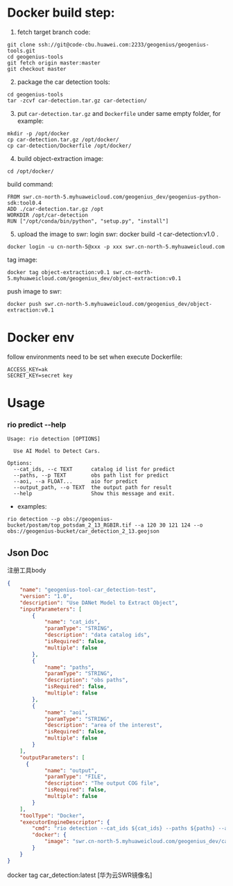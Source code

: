 Docker build step:
=====
1. fetch target branch code:
```
git clone ssh://git@code-cbu.huawei.com:2233/geogenius/geogenius-tools.git
cd geogenius-tools
git fetch origin master:master
git checkout master
```
2. package the car detection tools:
```
cd geogenius-tools
tar -zcvf car-detection.tar.gz car-detection/
```

3. put `car-detection.tar.gz` and `Dockerfile` under same empty folder, for example:
```
mkdir -p /opt/docker
cp car-detection.tar.gz /opt/docker/
cp car-detection/Dockerfile /opt/docker/
```
4. build object-extraction image:
```
cd /opt/docker/
```
build command:
```
FROM swr.cn-north-5.myhuaweicloud.com/geogenius_dev/geogenius-python-sdk:tool0.4
ADD ./car-detection.tar.gz /opt
WORKDIR /opt/car-detection
RUN ["/opt/conda/bin/python", "setup.py", "install"]
```
5. upload the image to swr:
login swr:
docker build -t car-detection:v1.0 .
```
docker login -u cn-north-5@xxx -p xxx swr.cn-north-5.myhuaweicloud.com
```
tag image:
```
docker tag object-extraction:v0.1 swr.cn-north-5.myhuaweicloud.com/geogenius_dev/object-extraction:v0.1 
```
push image to swr:
```
docker push swr.cn-north-5.myhuaweicloud.com/geogenius_dev/object-extraction:v0.1
```


Docker env
======
follow environments need to be set when execute Dockerfile:
```
ACCESS_KEY=ak
SECRET_KEY=secret key
```

Usage
======
### rio predict --help
```
Usage: rio detection [OPTIONS]

  Use AI Model to Detect Cars.

Options:
  --cat_ids, --c TEXT      catalog id list for predict
  --paths, --p TEXT        obs path list for predict
  --aoi, --a FLOAT...      aio for predict
  --output_path, --o TEXT  the output path for result
  --help                   Show this message and exit.
```
* examples:
```
rio detection --p obs://geogenius-bucket/postam/top_potsdam_2_13_RGBIR.tif --a 120 30 121 124 --o obs://geogenius-bucket/car_detection_2_13.geojson
```

## Json Doc
注册工具body
```json
{
    "name": "geogenius-tool-car_detection-test",
    "version": "1.0",
    "description": "Use DANet Model to Extract Object",
    "inputParameters": [
        {
            "name": "cat_ids",
            "paramType": "STRING",
            "description": "data catalog ids",
            "isRequired": false,
            "multiple": false
        },
        {
            "name": "paths",
            "paramType": "STRING",
            "description": "obs paths",
            "isRequired": false,
            "multiple": false
        },
        {
            "name": "aoi",
            "paramType": "STRING",
            "description": "area of the interest",
            "isRequired": false,
            "multiple": false
        }
    ],
	"outputParameters": [
	  {
            "name": "output",
            "paramType": "FILE",
            "description": "The output COG file",
            "isRequired": false,
            "multiple": false
        }
	],
    "toolType": "Docker",
    "executorEngineDescriptor": {
        "cmd": "rio detection --cat_ids ${cat_ids} --paths ${paths} --aoi ${aoi} --output ${output}",
        "docker": {
            "image": "swr.cn-north-5.myhuaweicloud.com/geogenius_dev/car-detection:latest"
        }
    }
}
```

docker tag car_detection:latest [华为云SWR镜像名]
